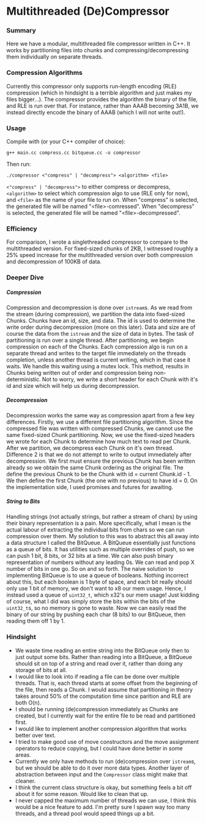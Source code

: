 # Multithreaded (De)Compressor

### Summary

Here we have a modular, multithreaded file compressor written in C++. 
It works by partitioning files into chunks and compressing/decompressing
them individually on separate threads.

### Compression Algorithms

Currently this compressor only supports run-length encoding (RLE) 
compression (which in hindsight is a terrible algorithm and just 
makes my files bigger...). The compressor provides the algorithm 
the binary of the file, and RLE is run over that. For instance,
rather than AAAB becoming 3A1B, we instead directly encode the binary 
of AAAB (which I will not write out!).

### Usage

Compile with (or your C++ compiler of choice):
```
g++ main.cc compress.cc bitqueue.cc -o compressor
```
Then run:
```
./compressor <"compress" | "decompress"> <algorithm> <file>
```
`<"compress" | "decompress">` to either compress or decompress, 
`<algorithm>` to select which compression algo to use (RLE only for now), 
and `<file>` as the name of your file to run on. When "compress" is 
selected, the generated file will be named "\<file\>-comressed". When 
"decompress" is selected, the generated file will be named 
"\<file\>-decompressed".

### Efficiency

For comparison, I wrote a singlethreaded compressor to compare to the 
multithreaded version. For fixed-sized chunks of 2KB, I witnessed roughly 
a 25% speed increase for the multithreaded version over both compression 
and decompression of 100KB of data.

### Deeper Dive

##### Compression

Compression and decompression is done over `istream`s. As we read from 
the stream (during compression), we partition the data into fixed-sized
Chunks. Chunks have an id, size, and data. The id is used to determine 
the write order during decompression (more on this later). Data and size 
are of course the data from the `istream` and the size of data in bytes. 
The task of partitioning is run over a single thread. After partitioning, 
we begin compression on each of the Chunks. Each compression algo is run 
on a separate thread and writes to the target file immediately on the 
threads completion, unless another thread is current writing, which
in that case it waits. We handle this waiting using a mutex lock. 
This method, results in Chunks being written out of order and 
compression being non-deterministic. Not to worry, we write a short header 
for each Chunk with it's id and size which will help us during decompression.

##### Decompression

Decompression works the same way as compression apart from a few key 
differences. Firstly, we use a different file partitioning algorithm. 
Since the compressed file was written with compressed Chunks, we cannot 
use the same fixed-sized Chunk partitioning. Now, we use the fixed-sized
headers we wrote for each Chunk to determine how much text to read per 
Chunk. After we partition, we decompress each Chunk on it's own thread.
Difference 2 is that we do not attempt to write to output immediately 
after decompression. We first must ensure the previous Chunk has been 
written already so we obtain the same Chunk ordering as the original file. 
The define the previous Chunk to be the Chunk with id = current Chunk.id - 
1\. We then define the first Chunk (the one with no previous) to have id = 0.
On the implementation side, I used promises and futures for awaiting.

##### String to Bits

Handling strings (not actually strings, but rather a stream of chars) by 
using their binary representation is a pain. More specifically, what I mean 
is the actual labour of extracting the individual bits from chars so we can
run compression over them. My solution to this was to abstract this all away 
into a data structure I called the BitQueue. A BitQueue essentially just 
functions as a queue of bits. It has utilities such as multiple overrides of 
push, so we can push 1 bit, 8 bits, or 32 bits at a time. We can also push 
binary representation of numbers without any leading 0s. We can read and pop 
X number of bits in one go. So on and so forth. The naive solution to 
implementing BitQueue is to use a queue of booleans. Nothing incorrect about 
this, but each boolean is 1 byte of space, and each bit really should only 
use 1 bit of memory, we don't want to x8 our mem usage. Hence, I instead 
used a queue of `uint32_t`, which x32's our mem usage! Just kidding of 
course, what I did was simply store the bits within the bits of the 
`uint32_t`s, so no memory is gone to waste. Now we can easily read the 
binary of our string by pushing each char (8 bits) to our BitQueue, 
then reading them off 1 by 1.

### Hindsight

- We waste time reading an entire string into the BitQueue only then to 
just output some bits. Rather than reading into a BitQueue, a BitQueue 
should sit on top of a string and read over it, rather than doing any 
storage of bits at all. 
- I would like to look into if reading a file can be done over multiple 
threads. That is, each thread starts at some offset from the beginning 
of the file, then reads a Chunk. I would assume that partitioning in 
theory takes around 50% of the computation time since parition and RLE are
both O(n).
- I should be running (de)compression immediately as Chunks are created, 
but I currently wait for the entire file to be read and partitioned first.
- I would like to implement another compression algorithm that works better 
over text. 
- I tried to make good use of move constructors and the move assignment 
operators to reduce copying, but I could have done better in some areas.
- Currently we only have methods to run (de)compression over `istream`s, 
but we should be able to do it over more data types. Another layer of 
abstraction between input and the `Compressor` class might make that cleaner.
- I think the current class structure is okay, but something feels a bit 
off about it for some reason. Would like to clean that up.
- I never capped the maximum number of threads we can use, I think this 
would be a nice feature to add. I'm pretty sure I spawn way too many 
threads, and a thread pool would speed things up a bit.
